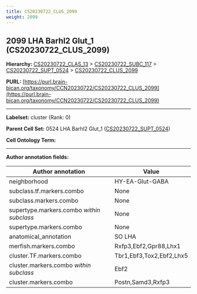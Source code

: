 ```yaml
---
title: CS20230722_CLUS_2099
weight: 2099
---
```

## 2099 LHA Barhl2 Glut_1 (CS20230722_CLUS_2099)
<b>Hierarchy: </b>
[CS20230722_CLAS_13](../CS20230722_CLAS_13) >
[CS20230722_SUBC_117](../CS20230722_SUBC_117) >
[CS20230722_SUPT_0524](../CS20230722_SUPT_0524) >
[CS20230722_CLUS_2099](../CS20230722_CLUS_2099)

**PURL:** [https://purl.brain-bican.org/taxonomy/CCN20230722/CS20230722_CLUS_2099](https://purl.brain-bican.org/taxonomy/CCN20230722/CS20230722_CLUS_2099)

---


**Labelset:** cluster (Rank: 0)

**Parent Cell Set:** 0524 LHA Barhl2 Glut_1 ([CS20230722_SUPT_0524](../CS20230722_SUPT_0524))



**Cell Ontology Term:** 

[MARKER GENES.]: #


---

[TRANSFERRED ANNOTATIONS.]: #


[AUTHOR ANNOTATION FIELDS.]: #


**Author annotation fields:**

| Author annotation | Value |
|-------------------|-------|
|neighborhood|HY-EA-Glut-GABA|
|subclass.tf.markers.combo|None|
|subclass.markers.combo|None|
|supertype.markers.combo _within subclass_|None|
|supertype.markers.combo|None|
|anatomical_annotation|SO LHA|
|merfish.markers.combo|Rxfp3,Ebf2,Gpr88,Lhx1|
|cluster.TF.markers.combo|Tbr1,Ebf3,Tox2,Ebf2,Lhx5|
|cluster.markers.combo _within subclass_|Ebf2|
|cluster.markers.combo|Postn,Samd3,Rxfp3|
